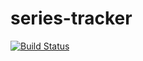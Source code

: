 # series-tracker

[![Build Status](https://travis-ci.org/mariusz-kraj/series-tracker.svg)](https://travis-ci.org/mariusz-kraj/series-tracker)
